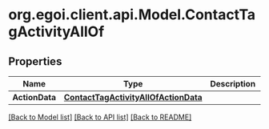 
# org.egoi.client.api.Model.ContactTagActivityAllOf

## Properties

Name | Type | Description | Notes
------------ | ------------- | ------------- | -------------
**ActionData** | [**ContactTagActivityAllOfActionData**](ContactTagActivityAllOfActionData.md) |  | [optional] 

[[Back to Model list]](../README.md#documentation-for-models)
[[Back to API list]](../README.md#documentation-for-api-endpoints)
[[Back to README]](../README.md)

